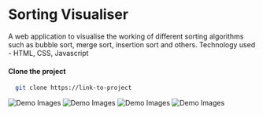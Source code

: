 # Sorting Visualiser

A web application to visualise the working of different sorting algorithms such as bubble sort, merge sort, insertion sort and others.
Technology used - HTML, CSS, Javascript 
#### Clone the project

```bash
  git clone https://link-to-project

````
![Demo Images](ss1.png)
![Demo Images](ss2.png)
![Demo Images](ss3.png)
![Demo Images](ss4.png)
